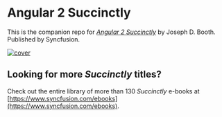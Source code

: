 # Angular 2 Succinctly

This is the companion repo for [*Angular 2 Succinctly*](https://www.syncfusion.com/ebooks/Angular2_Succinctly) by Joseph D. Booth. Published by Syncfusion.

[![cover](https://github.com/SyncfusionSuccinctlyE-Books/Angular-2-Succinctly/blob/master/cover.png)](https://www.syncfusion.com/ebooks/Angular2_Succinctly)

## Looking for more _Succinctly_ titles?

Check out the entire library of more than 130 _Succinctly_ e-books at [https://www.syncfusion.com/ebooks](https://www.syncfusion.com/ebooks).
